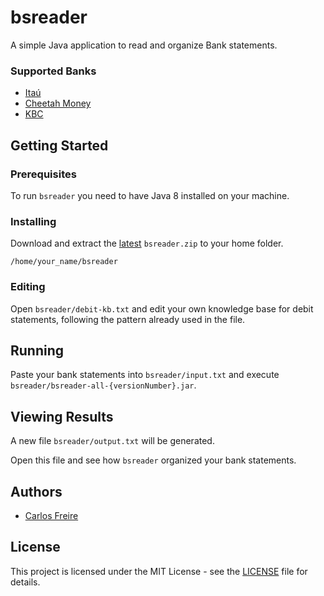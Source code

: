 # bsreader

A simple Java application to read and organize Bank statements.

### Supported Banks
- [Itaú](https://www.itau.com.br/)
- [Cheetah Money](https://cheetahmoney.com/)
- [KBC](https://www.kbc.ie/)

## Getting Started

### Prerequisites

To run `bsreader` you need to have Java 8 installed on your machine.

### Installing

Download and extract the [latest](https://github.com/carlosrvff/bsreader/releases) `bsreader.zip` to your home folder.

```
/home/your_name/bsreader
```

### Editing

Open `bsreader/debit-kb.txt` and edit your own knowledge base for debit statements, following the pattern already used in the file.

## Running

Paste your bank statements into `bsreader/input.txt` and execute `bsreader/bsreader-all-{versionNumber}.jar`.

## Viewing Results

A new file `bsreader/output.txt` will be generated. 

Open this file and see how `bsreader` organized your bank statements.

## Authors

* [Carlos Freire](https://github.com/carlosrvff)

## License

This project is licensed under the MIT License - see the [LICENSE](LICENSE) file for details.